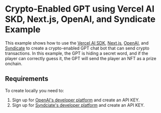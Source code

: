 # Crypto-Enabled GPT using Vercel AI SKD, Next.js, OpenAI, and Syndicate Example

This example shows how to use the [Vercel AI SDK](https://sdk.vercel.ai/docs), [Next.js](https://nextjs.org), [OpenAI](https://openai.com), and [Syndicate](https://docs.syndicate.io) to create a crypto-enabled GPT chat bot that can send crypto transactions. In this example, the GPT is hiding a secret word, and if the player can correctly guess it, the GPT will send the player an NFT as a prize onchain.

## Requirements

To create locally you need to:

1. Sign up for [OpenAI's developer platform](https://platform.openai.com/signup) and create an API KEY.
2. Sign up for [Syndciate's developer platform](https://syndicate.io) and create an API KEY.
